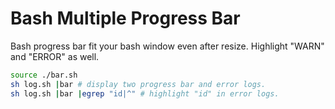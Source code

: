 # Bash Multiple Progress Bar 
Bash progress bar fit your bash window even after resize. 
Highlight "WARN" and "ERROR" as well. 

```bash
source ./bar.sh 
sh log.sh |bar # display two progress bar and error logs.
sh log.sh |bar |egrep "id|^" # highlight "id" in error logs.
```
